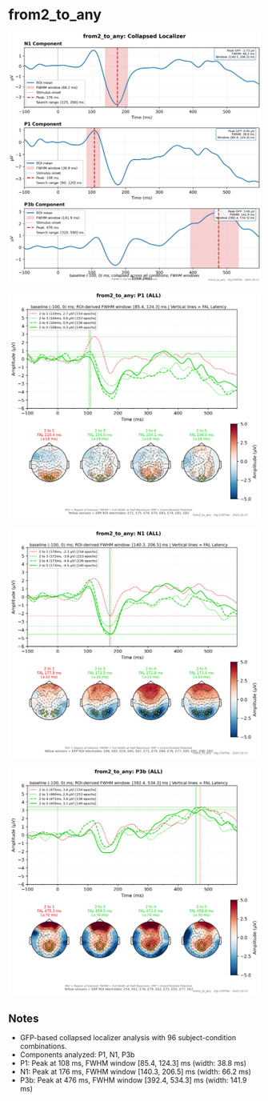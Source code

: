 # from2_to_any

![figure](docs/assets/plots/from2_to_any/from2_to_any-collapsed_localizer.png)

![figure](docs/assets/plots/from2_to_any/from2_to_any-P1.png)

![figure](docs/assets/plots/from2_to_any/from2_to_any-N1.png)

![figure](docs/assets/plots/from2_to_any/from2_to_any-P3b.png)


## Notes

- GFP-based collapsed localizer analysis with 96 subject-condition combinations.
- Components analyzed: P1, N1, P3b
- P1: Peak at 108 ms, FWHM window [85.4, 124.3] ms (width: 38.8 ms)
- N1: Peak at 176 ms, FWHM window [140.3, 206.5] ms (width: 66.2 ms)
- P3b: Peak at 476 ms, FWHM window [392.4, 534.3] ms (width: 141.9 ms)
